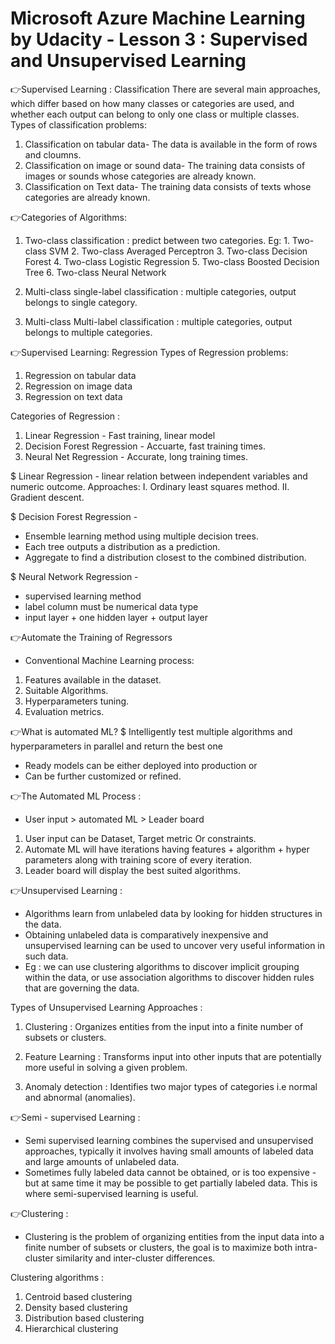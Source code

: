 # Microsoft Azure Machine Learning by Udacity - Lesson 3 : Supervised and Unsupervised Learning

👉Supervised Learning : Classification 
There are several main approaches, which differ based on how many classes or categories are used, and whether each output can belong to only one class or multiple classes. 
Types of classification problems:
1. Classification on tabular data- The data is available in the form of rows and cloumns.
2. Classification on image or sound data- The training data consists of images or sounds whose categories are already known. 
3. Classification on Text data- The training data consists of texts whose categories are already known. 

👉Categories of Algorithms: 
1. Two-class classification : predict between two categories.
Eg: 1. Two-class SVM
       2. Two-class Averaged Perceptron
       3. Two-class Decision Forest
       4. Two-class Logistic Regression 
       5. Two-class Boosted Decision Tree
       6. Two-class Neural Network
2. Multi-class single-label classification : multiple categories, output belongs to single category. 

3. Multi-class Multi-label classification : multiple categories, output belongs to multiple categories. 

👉Supervised Learning: Regression
Types of Regression problems:
1. Regression on tabular data 
2. Regression on image data
3. Regression on text data

Categories of Regression :
1. Linear Regression - Fast training, linear model
2. Decision Forest Regression - Accuarte, fast training times. 
3. Neural Net Regression - Accurate, long training times. 

$ Linear Regression - linear relation between independent variables and numeric outcome.
Approaches: 
I. Ordinary least squares method.
II. Gradient descent.

$ Decision Forest Regression - 
- Ensemble learning method using multiple decision trees.
- Each tree outputs a distribution as a prediction. 
- Aggregate to find a distribution closest to the combined distribution. 

$ Neural Network Regression - 
- supervised learning method 
- label column must be numerical data type
- input layer + one hidden layer + output layer

👉Automate the Training of Regressors

- Conventional Machine Learning process:
1. Features available in the dataset.
2. Suitable Algorithms.
3. Hyperparameters tuning.
4. Evaluation metrics. 

👉What is automated ML? 
$ Intelligently test multiple algorithms and hyperparameters in parallel and return the best one
- Ready models can be either deployed into production or 
- Can be further customized or refined. 

👉The Automated ML Process : 

- User input > automated ML > Leader board
    
1. User input can be Dataset, Target metric Or constraints. 
2. Automate ML will have iterations having features + algorithm + hyper parameters along with training score of every iteration.  
3. Leader board will display the best suited algorithms.  

👉Unsupervised Learning :
- Algorithms learn from unlabeled data by looking for hidden structures in the data.  
- Obtaining unlabeled data is comparatively inexpensive and unsupervised learning can be used to uncover very useful information in such data.  
- Eg : we can use clustering algorithms to discover implicit grouping within the data,  or use association algorithms to discover hidden rules that are governing the data.  

Types of Unsupervised Learning Approaches : 

1. Clustering : Organizes entities from the input into a finite number of subsets or clusters. 

2. Feature Learning : Transforms input into other inputs that are potentially more useful in solving a given problem. 

3. Anomaly detection : Identifies two major types of categories i.e normal and abnormal (anomalies). 

👉Semi - supervised Learning : 
- Semi supervised learning combines the supervised and unsupervised approaches,  typically it involves having small amounts of labeled data and large amounts of unlabeled data. 
- Sometimes fully labeled data cannot be obtained,  or is too expensive -but at same time it may be possible to get partially labeled data.  This is where semi-supervised learning is useful. 

👉Clustering : 
- Clustering is the problem of organizing entities from the input data into a finite number of subsets or clusters,  the goal is to maximize both intra-cluster similarity and inter-cluster differences. 

Clustering algorithms :
1. Centroid based clustering
2. Density based clustering
3. Distribution based clustering
4. Hierarchical clustering

